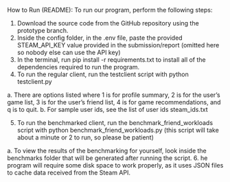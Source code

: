 How to Run (README):
To run our program, perform the following steps:
1.  Download the source code from the GitHub repository using the prototype branch.
2.  Inside the config folder, in the .env file, paste the provided STEAM_API_KEY value provided in the submission/report (omitted here so nobody else can use the API key)
3.  In the terminal, run pip install -r requirements.txt to install all of the dependencies required to run the program.
4.  To run the regular client, run the testclient script with python testclient.py

  a. There are options listed where 1 is for profile summary, 2 is for the user’s game list, 3 is for the user’s friend list, 4 is for game recommendations, and q is       to quit.
  b. For sample user ids, see the list of user ids steam_ids.txt

5.  To run the benchmarked client, run the benchmark_friend_workloads script with python benchmark_friend_workloads.py (this script will take about a minute or 2 to run, so please be patient)

   a.   To view the results of the benchmarking for yourself, look inside the benchmarks folder that will be generated after running the script.
6.   he program will require some disk space to work properly, as it uses JSON files to cache data received from the Steam API.
